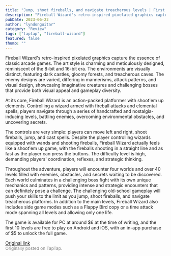 ```yaml
---
title: "Jump, shoot fireballs, and navigate treacherous levels | First Impressions - Fireball Wizard"
description: "Fireball Wizard's retro-inspired pixelated graphics capture the essence of classic arcade games. The art style is charming and meticulously designed, reminiscent of the 8-bit and 16-bit era. The environments are visually distinct, featuring dark castles, gloomy forests, and treacherous caves. The enemy designs are varied, differing in mannerisms, attack patterns, and visual design, showcasing imaginative creatures and challenging bosses that provide both visual appeal and gameplay diversity."
pubDate: 2023-06-22
author: "lyndonguitar"
category: "Review"
tags: ["taptap", "fireball-wizard"]
featured: false
thumb: ""
---
```


Fireball Wizard's retro-inspired pixelated graphics capture the essence of classic arcade games. The art style is charming and meticulously designed, reminiscent of the 8-bit and 16-bit era. The environments are visually distinct, featuring dark castles, gloomy forests, and treacherous caves. The enemy designs are varied, differing in mannerisms, attack patterns, and visual design, showcasing imaginative creatures and challenging bosses that provide both visual appeal and gameplay diversity.

At its core, Fireball Wizard is an action-packed platformer with shoot'em up elements. Controlling a wizard armed with fireball attacks and elemental spells, players navigate through a series of handcrafted and nostalgia-inducing levels, battling enemies, overcoming environmental obstacles, and uncovering secrets.

The controls are very simple: players can move left and right, shoot fireballs, jump, and cast spells. Despite the player controlling wizards equipped with wands and shooting fireballs, Fireball Wizard actually feels like a shoot'em up game, with the fireballs shooting in a straight line and as fast as the player can press the buttons. The difficulty level is high, demanding players' coordination, reflexes, and strategic thinking.

Throughout the adventure, players will encounter four worlds and over 40 levels filled with enemies, obstacles, and secrets waiting to be discovered. Each world culminates in a challenging boss fight with its own unique mechanics and patterns, providing intense and strategic encounters that can definitely pose a challenge. The challenging old-school gameplay will push your skills to the limit as you jump, shoot fireballs, and navigate treacherous platforms. In addition to the main levels, Fireball Wizard also includes side game modes such as a Flappy Bird copy or a time attack mode spanning all levels and allowing only one life.

The game is available for PC at around $6 at the time of writing, and the first 10 levels are free to play on Android and iOS, with an in-app purchase of $5 to unlock the full game.

[Original link](https://www.taptap.io/post/5868748)<br><span style="font-size: 0.95em; color: #888;">Originally posted on TapTap.</span>
